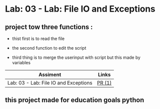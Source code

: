 # Lab: 03 - Lab: File IO and Exceptions
## project tow three functions :


* thist first is to read the file

* the second function to  edit the script 

* third thing is to merge the userinput with script but this made by variables 



| Assiment | Links                                                     |
| -------- | ---------------------------------------------------------|
| Lab: 03 - Lab: File IO and Exceptions  | [PR (1)](https://github.com/YazanAhmad18/madlib-cli/pull/1) |

## this project made for education goals  python 